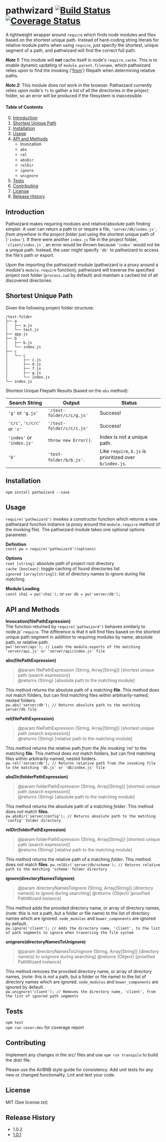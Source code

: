 pathwizard [![Build Status](https://travis-ci.org/clocasto/pathwizard.svg?branch=master)](https://travis-ci.org/clocasto/PathWizard) [![Coverage Status](https://coveralls.io/repos/github/clocasto/PathWizard/badge.svg?branch=master&version=1_0_2)](https://coveralls.io/github/clocasto/PathWizard?branch=master)
=========

A lightweight wrapper around `require` which finds node modules and files based on the shortest unique path. Instead of hard-coding string literals for relative module paths when using `require`, just specify the shortest, unique segment of a path, and pathwizard will find the correct full path.

***Note 1***: This module will **not** cache itself in node's `require.cache`. This is to enable dynamic updating of `module.parent.filename`, which pathwizard relies upon to find the invoking ('[from](https://nodejs.org/api/path.html#path_path_relative_from_to)') filepath when determining relative paths.  

***Note 2***: This module does *not* work in the browser. Pathwizard currently relies upon node's `fs` to gather a list of all the directories in the project folder, so an error will be produced if the filesystem is inaccessible.  

#### Table of Contents  
  0. [Introduction](#introduction)
  1. [Shortest Unique Path](#shortest-unique-path)  
  2. [Installation](#installation)
  3. [Usage](#usage)
  4. [API and Methods](#apimethods)  
     * Invocation  
     * `abs`  
     * `rel`  
     * `absDir`  
     * `relDir`  
     * `ignore`  
     * `unignore`  
  5. [Tests](#tests)  
  6. [Contributing](#contributing)  
  7. [License](#license)
  8. [Release History](#release)
  
## <a href="introduction"></a>Introduction

Pathwizard makes requiring modules and relative/absolute path finding simpler. A user can return a path to or require a file, `'server/db/index.js'`, *from anywhere in the project folder* just using the shortest unique path of (`'index'`). If there were another `index.js` file in the project folder, `'client/index.js'`, an error would be thrown because `'index'` would not be a unique path. Instead, the user might specify `'db'` to pathwizard to access the file's path or export.

Upon the importing the pathwizard module (pathwizard is a proxy around a module's `module.require` function), pathwizard will traverse the specified project root folder (`process.cwd` by default) and maintain a cached list of all discovered directories.

## <a href="shortest-unique-path"></a>Shortest Unique Path  
Given the following project folder structure:

    /test-folder
    ├── a
    │   ├── a.js
    │   └── test.js
    ├── app.js
    ├── b
    │   ├── b.js
    │   └── index.js
    ├── c
    │   └── c
    │       ├── c.js
    │       ├── d.js
    │       ├── f.js
    │       ├── g.js
    │       └── index.js
    └── index.js

Shortest Unique Filepath Results (based on the `abs` method):

Search String | Output | Status
---------------------|-------------|------------
`'g'` or `'g.js'`          | `'/test-folder/c/c/g.js'`  | Success!
`'c/c'`, `'c/c/c'` or `'c'`| `'/test-folder/c/c/c.js'`  | Success!
`'index'` or `'index.js'`  | `throw new Error()`. | Index is not a unique path.  
`'b'`                    | `'test-folder/b/b.js'`. | Like `require`, `b.js` is prioritized over `b/index.js`.  

## <a href="installation"></a>Installation

  `npm install pathwizard --save`

## <a href="usage"></a>Usage

  `require('pathwizard')` invokes a constructor function which returns a new pathwizard function instance (a proxy around the   `module.require` method of the invoking file). The pathwizard module takes one optional options parameter.

**Definition**  
  `const pw = require('pathwizard')(options)`

**Options**  
  `root [string]`: absolute path of project root directory  
  `cache [boolean]`: toggle caching of found directories list  
  `ignored [array[string]]`: list of directory names to ignore during file matching  
  
**Module Loading**  
  `const chai = pw('chai');` or `var db = pw('server/db');`

## <a href="apimethods"></a>API and Methods

**Invocation(filePathExpression)**  
The function returned by `require('pathwizard')` behaves similarly to node.js' `require`. The difference is that it will find files based on the shortest unique path segment in addition to requiring modules by name, absolute path, or relative path.  
`pw('server/api'); // Loads the module.exports of the matching 'server/api.js' or 'server/api/index.js' file`  

**abs(filePathExpression)**  
> @param filePathExpression {String, Array[String]} [shortest unique path (search expression)]  
> @returns {String} [absolute path to the matching module]  

This method returns the absolute path of a matching **file**. This method does *not* match folders, but can find matching files within arbitrarily-named, nested folders.  
`pw.abs('server/db'); // Returns absolute path to the matching server/db file`  

**rel(filePathExpression)**  
> @param filePathExpression {String, Array[String]} [shortest unique path (search expression)]  
> @returns {String} [relative path to the matching module]  

This method returns the relative path *from the file invoking 'rel'* to the matching **file**. This method does *not* match folders, but can find matching files within arbitrarily-named, nested folders.  
`pw.rel('server/db'); // Returns relative path from the invoking file to the matching 'db.js' or 'db/index.js' file`  

**absDir(folderPathExpression)**  
> @param folderPathExpression {String, Array[String]} [shortest unique path (search expression)]  
> @returns {String} [absolute path to the matching module]  

This method returns the absolute path of a matching *folder*. This method does *not* match **files**.  
`pw.absDir('server/config'); // Returns absolute path to the matching 'config' folder directory`  

**relDir(folderPathExpression)**  
> @param folderPathExpression {String, Array[String]} [shortest unique path (search expression)]  
> @returns {String} [relative path to the matching module]  

This method returns the relative path of a matching *folder*. This method does *not* match **files**.
`pw.relDir('server/db/schema'); // Returns relative path to the matching 'schema' folder directory` 

**ignore(directoryNamesToIgnore)**  
> @param directoryNamesToIgnore {String, Array[String]} [directory name(s) to ignore during searching]
> @returns {Object} [proxified PathWizard instance]  

This method adds the provided directory name, or array of directory names, (note: this is *not* a path, but a folder or file name) to the list of directory names which are ignored. `node_modules` and `bower_components` are ignored by default.  
`pw.ignore('client'); // Adds the directory name, 'client', to the list of path segments to ignore when traversing the file system` 

**unignore(directoryNamesToUnignore)**  
> @param directoryNamesToUnignore {String, Array[String]} [directory name(s) to unignore during searching]
> @returns {Object} [proxified PathWizard instance]  

This method removes the provided directory name, or array of directory names, (note: this is *not* a path, but a folder or file name) to the list of directory names which are ignored. `node_modules` and `bower_components` are ignored by default.  
`pw.unignore('client'); // Removes the directory name, 'client', from the list of ignored path segments`   

## <a href="tests"></a>Tests

  `npm test`  
  `npm run cover:dev` for coverage report  

## <a href="contributing"></a>Contributing

Implement any changes in the src/ files and use `npm run transpile` to build the dist/ file.  
  
Please use the AirBNB style guide for consistency. Add unit tests for any new or changed functionality. Lint and test your code.  

## <a href="license"></a>License  

MIT (See license.txt)  

## <a href="release"></a>Release History

* 1.0.2
* [1.0.1](https://github.com/clocasto/pathwizard/pull/13)
